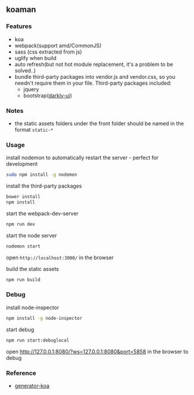 ## koaman




### Features
* koa
* webpack(support amd/CommonJS)
* sass (css extracted from js)
* uglify when build
* auto refresh(but not hot module replacement, it's a problem to be solved..)
* bundle third-party packages into vendor.js and vendor.css, so you needn't require them in your file. Third-party packages included:
    * jquery
    * bootstrap([darkly-ui](http://bootswatch.com/darkly/))




### Notes
* the static assets folders under the front folder should be named in the format `static-*`





### Usage

install nodemon to automatically restart the server - perfect for development

```bash
sudo npm install -g nodemon
```

install the third-party packages

```bash
bower install
npm install
```

start the webpack-dev-server

```bash
npm run dev
```

start the node server

```bash
nodemon start
```

open `http://localhost:3000/` in the browser


build the static assets

```bash
npm run build
```




### Debug

install node-inspector

```bash
npm install -g node-inspector
```

start debug

```bash
npm run start:debuglocal
```

open http://127.0.0.1:8080/?ws=127.0.0.1:8080&port=5858 in the browser to debug




###  Reference
* [generator-koa](https://github.com/peter-vilja/generator-koa)
